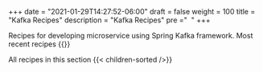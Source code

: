 +++
date = "2021-01-29T14:27:52-06:00"
draft = false
weight = 100
title = "Kafka Recipes"
description = "Kafka Recipes"
pre ="<i class='fa fa-cutlery'></i>&nbsp;&nbsp;"
+++ 

Recipes for developing microservice using Spring Kafka framework.
Most recent recipes
{{<latest-pages-section />}}

All recipes in this section
{{< children-sorted />}}

